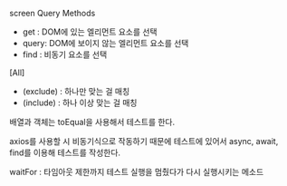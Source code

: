 screen Query Methods

- get : DOM에 있는 엘리먼트 요소를 선택
- query: DOM에 보이지 않는 엘리먼트 요소를 선택
- find : 비동기 요소를 선택

[All]

- (exclude) : 하나만 맞는 걸 매칭
- (include) : 하나 이상 맞는 걸 매칭

배열과 객체는 toEqual을 사용해서 테스트를 한다.

axios를 사용할 시 비동기식으로 작동하기 때문에 테스트에 있어서 async, await, find를 이용해 테스트를 작성한다.

waitFor : 타임아웃 제한까지 테스트 실행을 멈췄다가 다시 실행시키는 메소드
